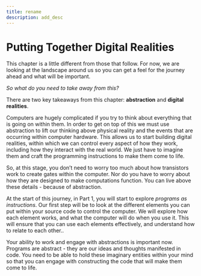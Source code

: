 ```yaml
---
title: rename
description: add_desc
---
```


# Putting Together Digital Realities

This chapter is a little different from those that follow. For now, we are looking at the landscape around us so you can get a feel for the journey ahead and what will be important.

*So what do you need to take away from this?*

There are two key takeaways from this chapter: **abstraction** and **digital realities**.

Computers are hugely complicated if you try to think about everything that is going on within them. In order to get on top of this we must use abstraction to lift our thinking above physical reality and the events that are occurring within computer hardware. This allows us to start building digital realities, within which we can control every aspect of how they work, including how they interact with the real world. We just have to imagine them and craft the programming instructions to make them come to life.

So, at this stage, you don’t need to worry too much about how transistors work to create gates within the computer. Nor do you have to worry about how they are designed to make computations function. You can live above these details - because of abstraction.

At the start of this journey, in Part 1, you will start to explore *programs as instructions*. Our first step will be to look at the different elements you can put within your source code to control the computer. We will explore how each element works, and what the computer will do when you use it. This will ensure that you can use each elements effectively, and understand how to relate to each other..

Your ability to work and engage with abstractions is important now. Programs are abstract - they are our ideas and thoughts manifested in code. You need to be able to hold these imaginary entities within your mind so that you can engage with constructing the code that will make them come to life.
